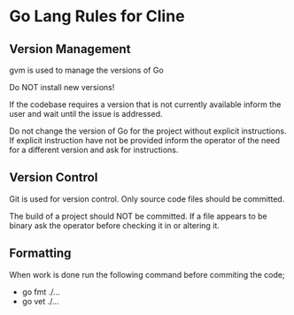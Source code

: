 # Go Lang Rules for Cline

## Version Management

gvm is used to manage the versions of Go

Do NOT install new versions!

If the codebase requires a version that is not currently available inform the user and wait until the issue is addressed.

Do not change the version of Go for the project without explicit instructions. If explicit instruction have not be provided inform the operator of the need for a different version and ask for instructions.

## Version Control

Git is used for version control. Only source code files should be committed.

The build of a project should NOT be committed. If a file appears to be binary ask the operator before checking it in or altering it.

## Formatting

When work is done run the following command before commiting the code;

- go fmt ./...
- go vet ./...
